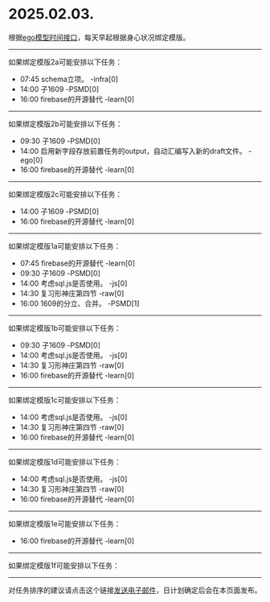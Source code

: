 # 2025.02.03.

根据[ego模型时间接口](https://gitee.com/hyg/blog/blob/master/timeflow.md)，每天早起根据身心状况绑定模版。

---
如果绑定模版2a可能安排以下任务：

- 07:45	schema立项。 -infra[0]
- 14:00	子1609 -PSMD[0]
- 16:00	firebase的开源替代 -learn[0]

---
如果绑定模版2b可能安排以下任务：

- 09:30	子1609 -PSMD[0]
- 14:00	启用新字段存放前置任务的output，自动汇编写入新的draft文件。 -ego[0]
- 16:00	firebase的开源替代 -learn[0]

---
如果绑定模版2c可能安排以下任务：

- 14:00	子1609 -PSMD[0]
- 16:00	firebase的开源替代 -learn[0]

---
如果绑定模版1a可能安排以下任务：

- 07:45	firebase的开源替代 -learn[0]
- 09:30	子1609 -PSMD[0]
- 14:00	考虑sql.js是否使用。 -js[0]
- 14:30	复习形神庄第四节 -raw[0]
- 16:00	1609的分立、合并。 -PSMD[1]

---
如果绑定模版1b可能安排以下任务：

- 09:30	子1609 -PSMD[0]
- 14:00	考虑sql.js是否使用。 -js[0]
- 14:30	复习形神庄第四节 -raw[0]
- 16:00	firebase的开源替代 -learn[0]

---
如果绑定模版1c可能安排以下任务：

- 14:00	考虑sql.js是否使用。 -js[0]
- 14:30	复习形神庄第四节 -raw[0]
- 16:00	firebase的开源替代 -learn[0]

---
如果绑定模版1d可能安排以下任务：

- 14:00	考虑sql.js是否使用。 -js[0]
- 14:30	复习形神庄第四节 -raw[0]
- 16:00	firebase的开源替代 -learn[0]

---
如果绑定模版1e可能安排以下任务：

- 16:00	firebase的开源替代 -learn[0]

---
如果绑定模版1f可能安排以下任务：


---
对任务排序的建议请点击这个链接<a href="mailto:huangyg@mars22.com?subject=关于2025.02.03.任务排序的建议&body=date: 2025.02.03.%0D%0Afile: ../../blog/release/time/d.20250203.md%0D%0A---请勿修改邮件主题及以上内容---%0D%0A">发送电子邮件</a>，日计划确定后会在本页面发布。